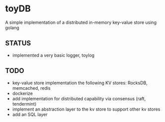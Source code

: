# toyDB
A simple implementation of a distributed in-memory key-value store using golang

## STATUS
- implemented a very basic logger, toylog

## TODO
- key-value store implementation the following KV stores: RocksDB, memcached, redis
- dockerize
- add implementation for distributed capability via consensus (raft, tendermint)
- implement an abstraction layer to the kv store to support other kv stores
- add an SQL layer
